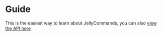 # Guide

This is the easiest way to learn about JellyCommands, you can also [view the API here](/api/)
